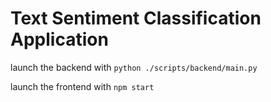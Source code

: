 # Text Sentiment Classification Application

launch the backend with `python ./scripts/backend/main.py`

launch the frontend with `npm start`